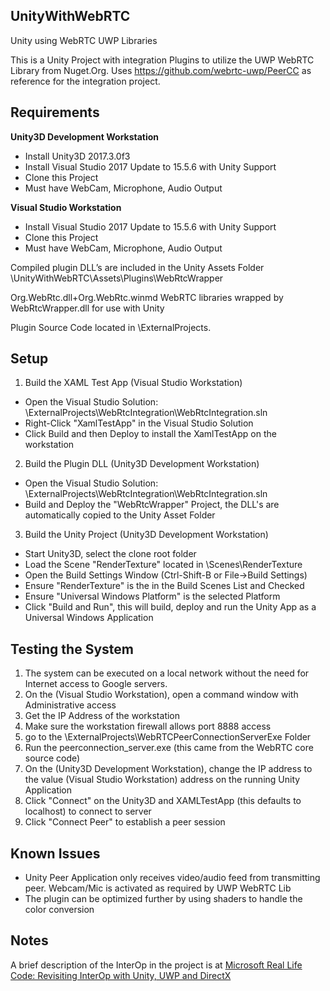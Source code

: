 ## UnityWithWebRTC
Unity using WebRTC UWP Libraries

This is a Unity Project with integration Plugins to utilize the UWP WebRTC Library from Nuget.Org.
Uses https://github.com/webrtc-uwp/PeerCC as reference for the integration project.

## Requirements

**Unity3D Development Workstation**
* Install Unity3D 2017.3.0f3
* Install Visual Studio 2017 Update to 15.5.6 with Unity Support
* Clone this Project
* Must have WebCam, Microphone, Audio Output

**Visual Studio Workstation**
* Install Visual Studio 2017 Update to 15.5.6 with Unity Support
* Clone this Project
* Must have WebCam, Microphone, Audio Output

Compiled plugin DLL’s are included in the Unity Assets Folder \\UnityWithWebRTC\\Assets\\Plugins\\WebRtcWrapper

Org.WebRtc.dll+Org.WebRtc.winmd WebRTC libraries wrapped by WebRtcWrapper.dll for use with Unity

Plugin Source Code located in \\ExternalProjects.

## Setup

1. Build the XAML Test App (Visual Studio Workstation)
  * Open the Visual Studio Solution: \\ExternalProjects\\WebRtcIntegration\\WebRtcIntegration.sln
  * Right-Click "XamlTestApp" in the Visual Studio Solution
  * Click Build and then Deploy to install the XamlTestApp on the workstation   
2. Build the Plugin DLL (Unity3D Development Workstation)
  * Open the Visual Studio Solution: \\ExternalProjects\\WebRtcIntegration\\WebRtcIntegration.sln
  * Build and Deploy the "WebRtcWrapper" Project, the DLL's are automatically copied to the Unity Asset Folder
3. Build the Unity Project (Unity3D Development Workstation)
  * Start Unity3D, select the clone root folder
  * Load the Scene "RenderTexture" located in \\Scenes\\RenderTexture
  * Open the Build Settings Window (Ctrl-Shift-B or File->Build Settings)
  * Ensure "RenderTexture" is the in the Build Scenes List and Checked
  * Ensure "Universal Windows Platform" is the selected Platform
  * Click "Build and Run", this will build, deploy and run the Unity App as a Universal Windows Application

## Testing the System

1. The system can be executed on a local network without the need for Internet access to Google servers.
1. On the (Visual Studio Workstation), open a command window with Administrative access
1. Get the IP Address of the workstation
1. Make sure the workstation firewall allows port 8888 access
1. go to the \\ExternalProjects\\WebRTCPeerConnectionServerExe Folder
1. Run the peerconnection_server.exe (this came from the WebRTC core source code)
1. On the (Unity3D Development Workstation), change the IP address to the value (Visual Studio Workstation) address on the running Unity Application
1. Click "Connect" on the Unity3D and XAMLTestApp (this defaults to localhost) to connect to server
1. Click "Connect Peer" to establish a peer session


## Known Issues

* Unity Peer Application only receives video/audio feed from transmitting peer.  Webcam/Mic is activated as required by UWP WebRTC Lib
* The plugin can be optimized further by using shaders to handle the color conversion


## Notes

A brief description of the InterOp in the project is at [Microsoft Real Life Code: Revisiting InterOp with Unity, UWP and DirectX]( https://www.microsoft.com/reallifecode/2017/06/28/revisiting-interop-unity-uwp-directx/)

